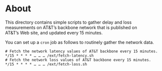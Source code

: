 # About

This directory contains simple scripts to gather delay and loss measurements on
AT&T’s backbone network that is published on AT&T’s Web site, and updated every
15 minutes.

You can set up a `cron` job as follows to routinely gather the network data.
```
# Fetch the network latency values of AT&T backbone every 15 minutes.
*/15 * * * * … … … /ext/fetch-latency.sh
# Fetch the network loss values of AT&T backbone every 15 minutes.
*/15 * * * * … … … /ext/fetch-loss.sh
```
